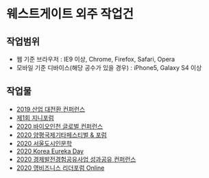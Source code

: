 # 웨스트게이트 외주 작업건

## 작업범위

- 웹 기준 브라우저 : IE9 이상, Chrome, Firefox, Safari, Opera
- 모바일 기준 디바이스(해당 공수가 있을 경우) : iPhone5, Galaxy S4 이상

## 작업물

- [2019 산업 대전환 컨퍼런스](https://purymaster.github.io/westgate/ai_industries)
- [제1회 지니포럼](https://purymaster.github.io/westgate/genie_forum)
- [2020 바이오인천 글로벌 컨퍼런스](https://purymaster.github.io/westgate/bigc2020)
- [2020 양평국제기타페스티벌 & 포럼](https://purymaster.github.io/westgate/guitar_forum)
- [2020 서울도시인문학](https://purymaster.github.io/westgate/seoul_institute)
- [2020 Korea Eureka Day](https://purymaster.github.io/westgate/eureka)
- [2020 경제발전경험공유사업 성과공유 컨퍼런스](https://purymaster.github.io/westgate/ksp2020)
- [2020 영비즈니스 리더포럼 Online](https://purymaster.github.io/westgate/yblf2020)